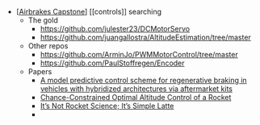 - [[Airbrakes Capstone]] [[controls]] searching
	- The gold
		- https://github.com/julester23/DCMotorServo
		- https://github.com/juangallostra/AltitudeEstimation/tree/master
	- Other repos
		- https://github.com/ArminJo/PWMMotorControl/tree/master
		- https://github.com/PaulStoffregen/Encoder
	- Papers
		- [A model predictive control scheme for regenerative braking in vehicles with hybridized architectures via aftermarket kits](https://doi-org.proxy1.lib.uwo.ca/10.1016/j.conengprac.2022.105142)
		- [Chance-Constrained Optimal Altitude Control of a Rocket](https://aris-space.ch/wp-content/uploads/2021/12/EUCASS2019_388.pdf)
		- [It’s Not Rocket Science; It’s Simple Latte](https://www.soundingrocket.org/uploads/9/0/6/4/9064598/55_project_report.pdf)
		-

[//begin]: # "Autogenerated link references for markdown compatibility"
[Airbrakes Capstone]: <../pages-ls/Airbrakes Capstone> "Airbrakes Capstone"
[//end]: # "Autogenerated link references"